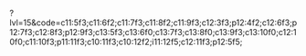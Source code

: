 ?lvl=15&code=c11:5f3;c11:6f2;c11:7f3;c11:8f2;c11:9f3;c12:3f3;p12:4f2;c12:6f3;p12:7f3;c12:8f3;p12:9f3;c13:5f3;c13:6f0;c13:7f3;c13:8f0;c13:9f3;c13:10f0;c12:10f0;c11:10f3;p11:11f3;c10:11f3;c10:12f2;i11:12f5;c12:11f3;p12:5f5;